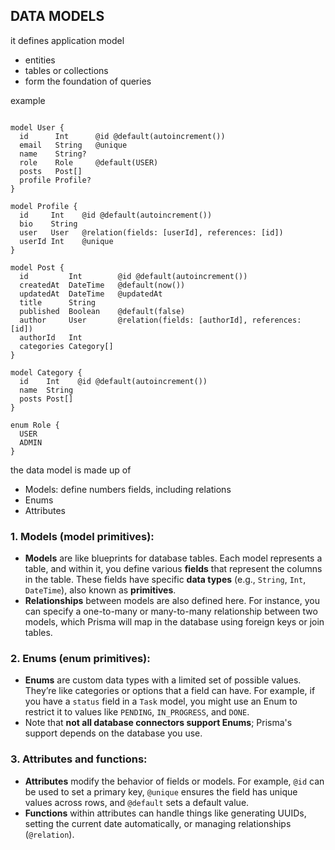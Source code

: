 ## DATA MODELS

it defines application model

- entities 
- tables or collections
- form the foundation of queries 

example 

```prisma 

model User {
  id      Int      @id @default(autoincrement())
  email   String   @unique
  name    String?
  role    Role     @default(USER)
  posts   Post[]
  profile Profile?
}

model Profile {
  id     Int    @id @default(autoincrement())
  bio    String
  user   User   @relation(fields: [userId], references: [id])
  userId Int    @unique
}

model Post {
  id         Int        @id @default(autoincrement())
  createdAt  DateTime   @default(now())
  updatedAt  DateTime   @updatedAt
  title      String
  published  Boolean    @default(false)
  author     User       @relation(fields: [authorId], references: [id])
  authorId   Int
  categories Category[]
}

model Category {
  id    Int    @id @default(autoincrement())
  name  String
  posts Post[]
}

enum Role {
  USER
  ADMIN
}

```

the data model is made up of 

- Models: define numbers fields, including relations
- Enums 
- Attributes 

### 1. **Models (model primitives):**
   - **Models** are like blueprints for database tables. Each model represents a table, and within it, you define various **fields** that represent the columns in the table. These fields have specific **data types** (e.g., `String`, `Int`, `DateTime`), also known as **primitives**.
   - **Relationships** between models are also defined here. For instance, you can specify a one-to-many or many-to-many relationship between two models, which Prisma will map in the database using foreign keys or join tables.

### 2. **Enums (enum primitives):**
   - **Enums** are custom data types with a limited set of possible values. They’re like categories or options that a field can have. For example, if you have a `status` field in a `Task` model, you might use an Enum to restrict it to values like `PENDING`, `IN_PROGRESS`, and `DONE`.
   - Note that **not all database connectors support Enums**; Prisma's support depends on the database you use.

### 3. **Attributes and functions:**
   - **Attributes** modify the behavior of fields or models. For example, `@id` can be used to set a primary key, `@unique` ensures the field has unique values across rows, and `@default` sets a default value.
   - **Functions** within attributes can handle things like generating UUIDs, setting the current date automatically, or managing relationships (`@relation`).
